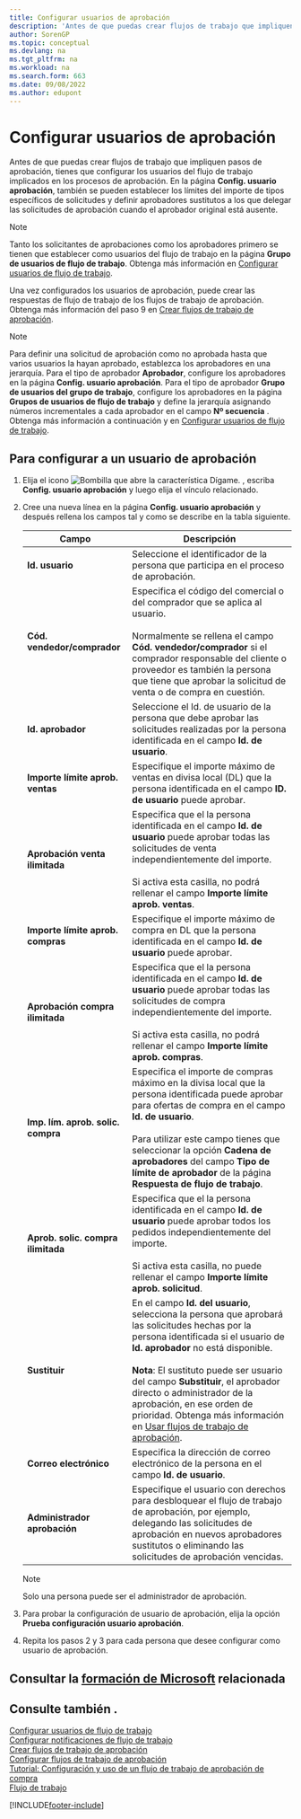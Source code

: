 ```yaml
---
title: Configurar usuarios de aprobación
description: 'Antes de que puedas crear flujos de trabajo que impliquen pasos de aprobación, tienes que configurar los usuarios del flujo de trabajo implicados en los procesos de aprobación en la página Configuración de usuario de aprobación.'
author: SorenGP
ms.topic: conceptual
ms.devlang: na
ms.tgt_pltfrm: na
ms.workload: na
ms.search.form: 663
ms.date: 09/08/2022
ms.author: edupont
---
```

# Configurar usuarios de aprobación

Antes de que puedas crear flujos de trabajo que impliquen pasos de aprobación, tienes que configurar los usuarios del flujo de trabajo implicados en los procesos de aprobación. En la página **Config. usuario aprobación**, también se pueden establecer los límites del importe de tipos específicos de solicitudes y definir aprobadores sustitutos a los que delegar las solicitudes de aprobación cuando el aprobador original está ausente.  

> [!NOTE]  
> Tanto los solicitantes de aprobaciones como los aprobadores primero se tienen que establecer como usuarios del flujo de trabajo en la página **Grupo de usuarios de flujo de trabajo**. Obtenga más información en [Configurar usuarios de flujo de trabajo](across-how-to-set-up-workflow-users.md).  

Una vez configurados los usuarios de aprobación, puede crear las respuestas de flujo de trabajo de los flujos de trabajo de aprobación. Obtenga más información del paso 9 en [Crear flujos de trabajo de aprobación](across-how-to-create-workflows.md).  

> [!NOTE]  
> Para definir una solicitud de aprobación como no aprobada hasta que varios usuarios la hayan aprobado, establezca los aprobadores en una jerarquía. Para el tipo de aprobador **Aprobador**, configure los aprobadores en la página **Config. usuario aprobación**. Para el tipo de aprobador **Grupo de usuarios del grupo de trabajo**, configure los aprobadores en la página **Grupos de usuarios de flujo de trabajo** y define la jerarquía asignando números incrementales a cada aprobador en el campo **Nº secuencia** . Obtenga más información a continuación y en [Configurar usuarios de flujo de trabajo](across-how-to-set-up-workflow-users.md).  

## Para configurar a un usuario de aprobación

1. Elija el icono ![Bombilla que abre la característica Dígame.](media/ui-search/search_small.png "Dígame qué desea hacer") , escriba **Config. usuario aprobación** y luego elija el vínculo relacionado.  
2. Cree una nueva línea en la página **Config. usuario aprobación** y después rellena los campos tal y como se describe en la tabla siguiente.  

   |Campo|Descripción|
   |-----|-----------|
   |**Id. usuario**|Seleccione el identificador de la persona que participa en el proceso de aprobación.|
   |**Cód. vendedor/comprador**|Especifica el código del comercial o del comprador que se aplica al usuario.<br /><br /> Normalmente se rellena el campo **Cód. vendedor/comprador** si el comprador responsable del cliente o proveedor es también la persona que tiene que aprobar la solicitud de venta o de compra en cuestión.|
   |**Id. aprobador**|Seleccione el Id. de usuario de la persona que debe aprobar las solicitudes realizadas por la persona identificada en el campo **Id. de usuario**.|
   |**Importe límite aprob. ventas**|Especifique el importe máximo de ventas en divisa local (DL) que la persona identificada en el campo **ID. de usuario** puede aprobar.|
   |**Aprobación venta ilimitada**|Especifica que el la persona identificada en el campo **Id. de usuario** puede aprobar todas las solicitudes de venta independientemente del importe.<br /><br /> Si activa esta casilla, no podrá rellenar el campo **Importe límite aprob. ventas**.|
   |**Importe límite aprob. compras**|Especifique el importe máximo de compra en DL que la persona identificada en el campo **Id. de usuario** puede aprobar.|
   |**Aprobación compra ilimitada**|Especifica que el la persona identificada en el campo **Id. de usuario** puede aprobar todas las solicitudes de compra independientemente del importe.<br /><br /> Si activa esta casilla, no podrá rellenar el campo **Importe límite aprob. compras**.|
   |**Imp. lím. aprob. solic. compra**|Especifica el importe de compras máximo en la divisa local que la persona identificada puede aprobar para ofertas de compra en el campo **Id. de usuario**.<br /><br /> Para utilizar este campo tienes que seleccionar la opción **Cadena de aprobadores** del campo **Tipo de límite de aprobador** de la página **Respuesta de flujo de trabajo**.|
   |**Aprob. solic. compra ilimitada**|Especifica que el la persona identificada en el campo **Id. de usuario** puede aprobar todos los pedidos independientemente del importe.<br /><br /> Si activa esta casilla, no puede rellenar el campo **Importe límite aprob. solicitud**.|
   |**Sustituir**|En el campo **Id. del usuario**, selecciona la persona que aprobará las solicitudes hechas por la persona identificada si el usuario de **Id. aprobador** no está disponible. <br /><br />**Nota**: El sustituto puede ser usuario del campo **Substituir**, el aprobador directo o administrador de la aprobación, en ese orden de prioridad. Obtenga más información en [Usar flujos de trabajo de aprobación](across-how-use-approval-workflows.md).|
   |**Correo electrónico**|Especifica la dirección de correo electrónico de la persona en el campo **Id. de usuario**.|
   |**Administrador aprobación**|Especifique el usuario con derechos para desbloquear el flujo de trabajo de aprobación, por ejemplo, delegando las solicitudes de aprobación en nuevos aprobadores sustitutos o eliminando las solicitudes de aprobación vencidas.|

   > [!NOTE]
   > Solo una persona puede ser el administrador de aprobación.

3. Para probar la configuración de usuario de aprobación, elija la opción **Prueba configuración usuario aprobación**.  
4. Repita los pasos 2 y 3 para cada persona que desee configurar como usuario de aprobación.  

## Consultar la [formación de Microsoft](/training/modules/create-workflows/) relacionada

## Consulte también .

[Configurar usuarios de flujo de trabajo](across-how-to-set-up-workflow-users.md)  
[Configurar notificaciones de flujo de trabajo](across-setting-up-workflow-notifications.md)  
[Crear flujos de trabajo de aprobación](across-how-to-create-workflows.md)  
[Configurar flujos de trabajo de aprobación](across-set-up-workflows.md)  
[Tutorial: Configuración y uso de un flujo de trabajo de aprobación de compra](walkthrough-setting-up-and-using-a-purchase-approval-workflow.md)  
[Flujo de trabajo](across-workflow.md)  

[!INCLUDE[footer-include](includes/footer-banner.md)]
